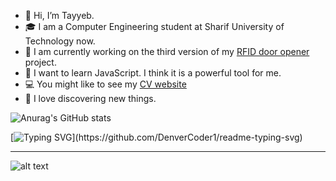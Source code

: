 - 👋 Hi, I’m Tayyeb.
- 🎓 I am a Computer Engineering student at Sharif University of Technology now.
- 🎯 I am currently working on the third version of my [RFID door opener](https://github.com/satayyeb/RFID-door-opener) project.
- 📒 I want to learn JavaScript. I think it is a powerful tool for me.
- 💻 You might like to see my [CV website](https://satayyeb.github.io/my_site/)
- 💯 I love discovering new things.


![Anurag's GitHub stats](https://github-readme-stats.vercel.app/api?username=satayyeb&show_icons=true&theme=jolly)

[![Typing SVG](https://readme-typing-svg.herokuapp.com?font=Ubuntu&color=DE58C1&multiline=true&lines=Currently+coding+for+fun...;but+also+for+a+better+future!)](https://github.com/DenverCoder1/readme-typing-svg)




---
![alt text](https://camo.githubusercontent.com/c1dcb74cc1c1835b1d716f5051499a2814c683c806b15f04b0eba492863703e9/68747470733a2f2f63646e2e6472696262626c652e636f6d2f75736572732f3733303730332f73637265656e73686f74732f363538313234332f6176656e746f2e676966)
